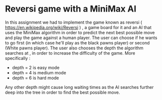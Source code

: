 # Reversi game with a MiniMax AI
In this assignment we had to implement the game known as reversi ( https://en.wikipedia.org/wiki/Reversi ) , a game board for it and an AI that uses the MiniMax algorithm in order to predict the next best possible move and play the game against a human player. The user can choose if he wants to go first (in which case he'll play as the black pawns player) or second (White pawns player). The user also chooses the depth the algorithm searches at , in order to increase the difficulty of the game. More specifically :
- depth = 2 is easy mode
- depth = 4 is medium mode
- depth = 6 is hard mode

Any other depth might cause long waiting times as the AI searches further deep into the tree in order to find the best possible move.
